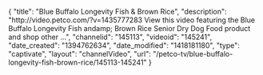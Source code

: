 {
    "title": "Blue Buffalo Longevity Fish & Brown Rice",
    "description": "http:\/\/video.petco.com\/?v=1435777283 View this video featuring the Blue Buffalo Longevity Fish andamp; Brown Rice Senior Dry Dog Food product and shop other ...",
    "channelid": "145113",
    "videoid": "145241",
    "date_created": "1394762634",
    "date_modified": "1418181180",
    "type": "captivate",
    "layout": "channelVideo",
    "url": "\/petco-tv\/blue-buffalo-longevity-fish-brown-rice\/145113-145241"
}